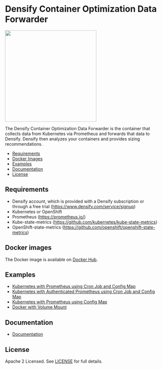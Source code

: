 # Densify Container Optimization Data Forwarder

<img src="https://www.densify.com/wp-content/uploads/densify.png" width="300">

The Densify Container Optimization Data Forwarder is the container that collects data from Kubernetes via Prometheus and forwards that data to Densify. Densify then analyzes your containers and provides sizing recommendations. 

- [Requirements](#requirements)
- [Docker Images](#docker-images)
- [Examples](#examples)
- [Documentation](#Documentation)
- [License](#license)

## Requirements

- Densify account, which is provided with a Densify subscription or through a free trial (https://www.densify.com/service/signup)
- Kubernetes or OpenShift
- Prometheus (https://prometheus.io/)
- Kube-state-metrics (https://github.com/kubernetes/kube-state-metrics)
- OpenShift-state-metrics (https://github.com/openshift/openshift-state-metrics)

## Docker images

The Docker image is available on [Docker Hub](https://hub.docker.com/r/densify/container-optimization-data-forwarder).

## Examples 
* [Kubernetes with Prometheus using Cron Job and Config Map](examples/CronJob)
* [Kubernetes with Authenticated Prometheus using Cron Job and Config Map](examples/AuthenticatedPrometheus)
* [Kubernetes with Prometheus using Config Map](examples/ConfigMap)
* [Docker with Volume Mount](examples/Docker)

## Documentation
* [Documentation](docs)

## License

Apache 2 Licensed. See [LICENSE](LICENSE) for full details.
